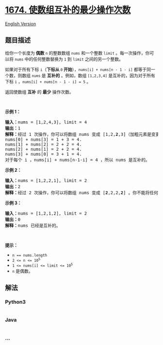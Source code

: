 # [1674. 使数组互补的最少操作次数](https://leetcode-cn.com/problems/minimum-moves-to-make-array-complementary)

[English Version](/solution/1600-1699/1674.Minimum%20Moves%20to%20Make%20Array%20Complementary/README_EN.md)

## 题目描述

<!-- 这里写题目描述 -->

<p>给你一个长度为<strong> 偶数</strong> <code>n</code> 的整数数组 <code>nums</code> 和一个整数 <code>limit</code> 。每一次操作，你可以将 <code>nums</code> 中的任何整数替换为 <code>1</code> 到 <code>limit</code> 之间的另一个整数。</p>

<p>如果对于所有下标 <code>i</code>（<strong>下标从 </strong><code>0</code><strong> 开始</strong>），<code>nums[i] + nums[n - 1 - i]</code> 都等于同一个数，则数组 <code>nums</code> 是 <strong>互补的</strong> 。例如，数组 <code>[1,2,3,4]</code> 是互补的，因为对于所有下标 <code>i</code> ，<code>nums[i] + nums[n - 1 - i] = 5</code> 。</p>

<p>返回使数组 <strong>互补</strong> 的 <strong>最少</strong> 操作次数。</p>

<p> </p>

<p><strong>示例 1：</strong></p>

<pre>
<strong>输入：</strong>nums = [1,2,4,3], limit = 4
<strong>输出：</strong>1
<strong>解释：</strong>经过 1 次操作，你可以将数组 nums 变成 [1,2,<strong>2</strong>,3]（加粗元素是变更的数字）：
nums[0] + nums[3] = 1 + 3 = 4.
nums[1] + nums[2] = 2 + 2 = 4.
nums[2] + nums[1] = 2 + 2 = 4.
nums[3] + nums[0] = 3 + 1 = 4.
对于每个 i ，nums[i] + nums[n-1-i] = 4 ，所以 nums 是互补的。
</pre>

<p><strong>示例 2：</strong></p>

<pre>
<strong>输入：</strong>nums = [1,2,2,1], limit = 2
<strong>输出：</strong>2
<strong>解释：</strong>经过 2 次操作，你可以将数组 nums 变成 [<strong>2</strong>,2,2,<strong>2</strong>] 。你不能将任何数字变更为 3 ，因为 3 > limit 。
</pre>

<p><strong>示例 3：</strong></p>

<pre>
<strong>输入：</strong>nums = [1,2,1,2], limit = 2
<strong>输出：</strong>0
<strong>解释：</strong>nums 已经是互补的。
</pre>

<p> </p>

<p><strong>提示：</strong></p>

<ul>
	<li><code>n == nums.length</code></li>
	<li><code>2 <= n <= 10<sup>5</sup></code></li>
	<li><code>1 <= nums[i] <= limit <= 10<sup>5</sup></code></li>
	<li><code>n</code> 是偶数。</li>
</ul>

## 解法

<!-- 这里可写通用的实现逻辑 -->

<!-- tabs:start -->

### **Python3**

<!-- 这里可写当前语言的特殊实现逻辑 -->

```python

```

### **Java**

<!-- 这里可写当前语言的特殊实现逻辑 -->

```java

```

### **...**

```

```

<!-- tabs:end -->
